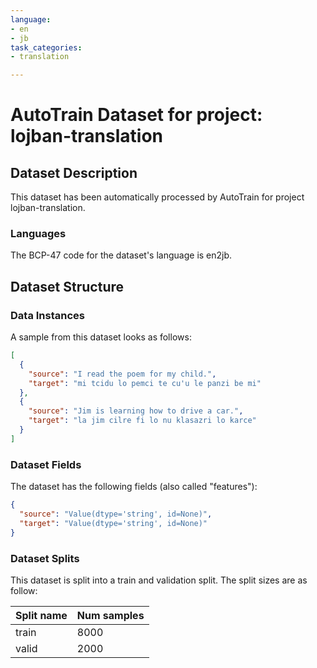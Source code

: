 ```yaml
---
language:
- en
- jb
task_categories:
- translation

---
```

# AutoTrain Dataset for project: lojban-translation

## Dataset Description

This dataset has been automatically processed by AutoTrain for project lojban-translation.

### Languages

The BCP-47 code for the dataset's language is en2jb.

## Dataset Structure

### Data Instances

A sample from this dataset looks as follows:

```json
[
  {
    "source": "I read the poem for my child.",
    "target": "mi tcidu lo pemci te cu'u le panzi be mi"
  },
  {
    "source": "Jim is learning how to drive a car.",
    "target": "la jim cilre fi lo nu klasazri lo karce"
  }
]
```

### Dataset Fields

The dataset has the following fields (also called "features"):

```json
{
  "source": "Value(dtype='string', id=None)",
  "target": "Value(dtype='string', id=None)"
}
```

### Dataset Splits

This dataset is split into a train and validation split. The split sizes are as follow:

| Split name   | Num samples         |
| ------------ | ------------------- |
| train        | 8000 |
| valid        | 2000 |
